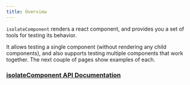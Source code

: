 ```yaml
---
title: Overview
---
```


`isolateComponent` renders a react component, and provides you a set of tools for testing its behavior. 
 
It allows testing a single component (without rendering any child components), and also supports testing multiple components that work together. The next couple of pages show examples of each.


### [isolateComponent API Documentation](./api.md)

